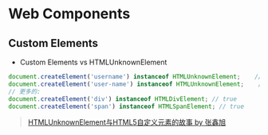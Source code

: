 # Web Components

## Custom Elements

* Custom Elements vs HTMLUnknownElement

```javascript
document.createElement('username') instanceof HTMLUnknownElement;    // 返回值是true
document.createElement('user-name') instanceof HTMLUnknownElement;    // 返回值是false
// 更多的:
document.createElement('div') instanceof HTMLDivElement; // true
document.createElement('span') instanceof HTMLSpanElement; // true
```

> [HTMLUnknownElement与HTML5自定义元素的故事 by 张鑫旭](http://www.zhangxinxu.com/wordpress/2018/03/htmlunknownelement-html5-custom-elements/)